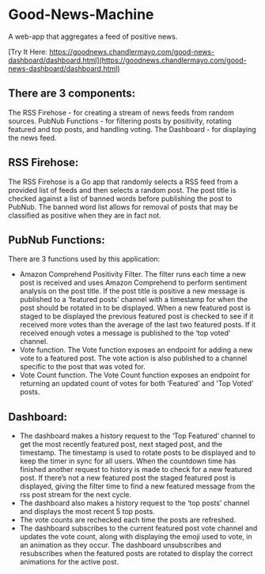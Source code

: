 # Good-News-Machine
A web-app that aggregates a feed of positive news.

[Try It Here: https://goodnews.chandlermayo.com/good-news-dashboard/dashboard.html](https://goodnews.chandlermayo.com/good-news-dashboard/dashboard.html)

## There are 3 components:
The RSS Firehose - for creating a stream of news feeds from random sources. 
PubNub Functions - for filtering posts by positivity, rotating featured and top posts, and handling voting.
The Dashboard - for displaying the news feed. 

## RSS Firehose:
The RSS Firehose is a Go app that randomly selects a RSS feed from a provided list of feeds and then selects a random post. The post title is checked against a list of banned words before publishing the post to PubNub. The banned word list allows for removal of posts that may be classified as positive when they are in fact not. 

## PubNub Functions:
There are 3 functions used by this application:
- Amazon Comprehend Positivity Filter. The filter runs each time a new post is received and uses Amazon Comprehend to perform sentiment analysis on the post title. If the post title is positive a new message is published to a ‘featured posts’ channel with a timestamp for when the post should be rotated in to be displayed. When a new featured post is staged to be displayed the previous featured post is checked to see if it received more votes than the average of the last two featured posts. If it received enough votes a message is published to the ‘top voted’ channel. 
- Vote function. The Vote function exposes an endpoint for adding a new vote to a featured post. The vote action is also published to a channel specific to the post that was voted for.
- Vote Count function. The Vote Count function exposes an endpoint for returning an updated count of votes for both ‘Featured' and 'Top Voted' posts.

## Dashboard:
- The dashboard makes a history request to the ‘Top Featured’ channel to get the most recently featured post, next staged post, and the timestamp. The timestamp is used to rotate posts to be displayed and to keep the timer in sync for all users. When the countdown time has finished another request to history is made to check for a new featured post. If there’s not a new featured post the staged featured post is displayed, giving the filter time to find a new featured message from the rss post stream for the next cycle.
- The dashboard also makes a history request to the ‘top posts’ channel and displays the most recent 5 top posts. 
- The vote counts are rechecked each time the posts are refreshed.
- The dashboard subscribes to the current featured post vote channel and updates the vote count, along with displaying the emoji used to vote, in an animation as they occur. The dashboard unsubscribes and resubscribes when the featured posts are rotated to display the correct animations for the active post.
